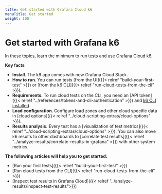 ```yaml
---
title: Get started with Grafana Cloud k6
menuTitle: Get started
weight: 100
---
```


# Get started with Grafana k6

In these topics, learn the minimum to run tests and use Grafana Cloud k6.

**Key facts**

- **Install**. The k6 app comes with new Grafana Cloud Stack.
- **How to run**. You can run tests [from the UI]({{< relref "build-your-first-test" >}}) or [from the k6 CLI]({{< relref "run-cloud-tests-from-the-cli" >}}).
- **Requirements**. To run cloud tests on the CLI, you need an [API token]({{< relref "../references/tokens-and-cli-authentication" >}}) and [k6 CLI installed](https://k6.io/docs/get-started/installation/).
- **Load configuration**. Configure load zones and other cloud specific data in [cloud options]({{< relref "../cloud-scripting-extras/cloud-options" >}}).
- **Results analysis.** Every test has a [visualization of test metrics]({{< relref "../cloud-scripting-extras/cloud-options" >}}). You can also move k6 results to other dashboards to [correlate test results]({{< relref "../analyze-results/correlate-results-in-grafana" >}}) with other system metrics.

**The following articles will help you to get started:**

- [Run your first tests]({{< relref "build-your-first-test" >}})
- [Run cloud tests from the CLI]({{< relref "run-cloud-tests-from-the-cli" >}})
- [Inspect test results in Grafana Cloud]({{< relref "../analyze-results/inspect-test-results">}})
